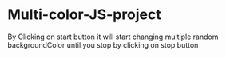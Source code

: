 # Multi-color-JS-project
By Clicking on start button it will start changing multiple random backgroundColor until you          stop by clicking on stop button
